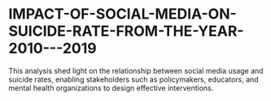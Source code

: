 # IMPACT-OF-SOCIAL-MEDIA-ON-SUICIDE-RATE-FROM-THE-YEAR-2010---2019
This analysis shed light on the relationship between social media usage and suicide rates, enabling stakeholders such as policymakers, educators, and mental health organizations to design effective interventions. 
